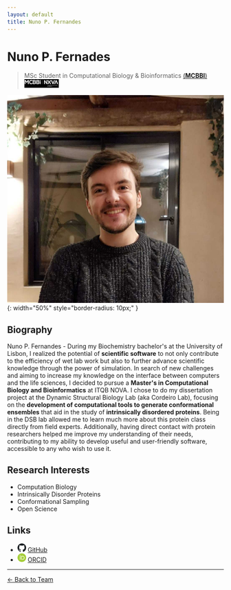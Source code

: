 ```yaml
---
layout: default
title: Nuno P. Fernandes
---
```


# Nuno P. Fernades

> MSc Student in Computational Biology & Bioinformatics [(**MCBBI**)<img src="/assets/images/mcbbi.png" alt="mcbbi" width="80" height="20">](http://masters.unl.pt/computationalbiology/)

![Nuno P. Fernandes](/assets/images/team/nuno.jpg){: width="50%" style="border-radius: 10px;" }

## Biography
Nuno P. Fernandes - During my Biochemistry bachelor's at the University of Lisbon, I realized the potential of **scientific software** to not only contribute to the efficiency of wet lab work but also to further advance scientific knowledge through the power of simulation. In search of new challenges and aiming to increase my knowledge on the interface between computers and the life sciences, I decided to pursue a **Master's in Computational Biology and Bioinformatics** at ITQB NOVA. I chose to do my dissertation project at the Dynamic Structural Biology Lab (aka Cordeiro Lab), focusing on the **development of computational tools to generate conformational ensembles** that aid in the study of **intrinsically disordered proteins**. Being in the DSB lab allowed me to learn much more about this protein class directly from field experts. Additionally, having direct contact with protein researchers helped me improve my understanding of their needs, contributing to my ability to develop useful and user-friendly software, accessible to any who wish to use it.


## Research Interests

- Computation Biology
- Intrinsically Disorder Proteins
- Conformational Sampling
- Open Science

## Links
- <img src="/assets/images/icons/github_icon.png" alt="linkedin" width="20" height="20"> [GitHub](https://github.com/npfernandes)
- <img src="/assets/images/icons/orcid_icon.png" alt="orcid" width="20" height="20"> [ORCID](https://orcid.org/0009-0003-4583-288X)


---

[← Back to Team](/pages/team.html)
